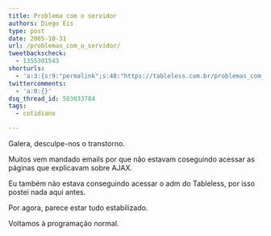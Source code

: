 ```yaml
---
title: Problema com o servidor
authors: Diego Eis
type: post
date: 2005-10-31
url: /problemas_com_o_servidor/
tweetbackscheck:
  - 1355301543
shorturls:
  - 'a:3:{s:9:"permalink";s:48:"https://tableless.com.br/problemas_com_o_servidor";s:7:"tinyurl";s:26:"https://tinyurl.com/3janwvn";s:4:"isgd";s:19:"https://is.gd/V1K0Xf";}'
twittercomments:
  - 'a:0:{}'
dsq_thread_id: 503033784
tags:
  - cotidiano

---
```

Galera, desculpe-nos o transtorno.
  
Muitos vem mandado emails por que não estavam coseguindo acessar as páginas que explicavam sobre AJAX.
  
Eu também não estava conseguindo acessar o adm do Tableless, por isso postei nada aqui antes.
  
Por agora, parece estar tudo estabilizado. 

Voltamos à programação normal.